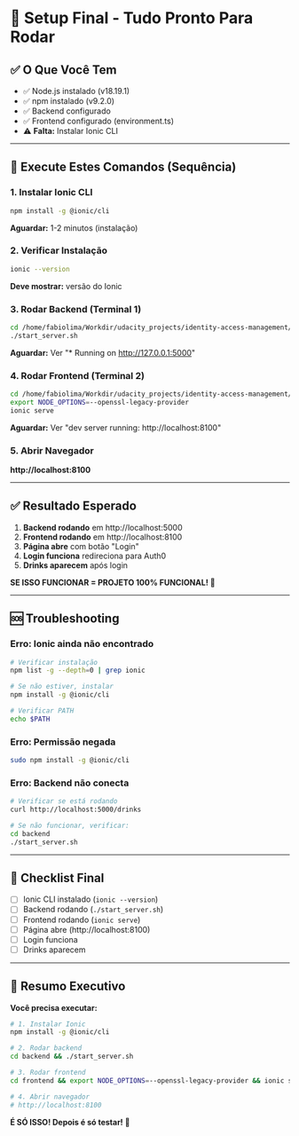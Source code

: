 # 🎯 Setup Final - Tudo Pronto Para Rodar

## ✅ O Que Você Tem

- ✅ Node.js instalado (v18.19.1)
- ✅ npm instalado (v9.2.0)
- ✅ Backend configurado
- ✅ Frontend configurado (environment.ts)
- ⚠️ **Falta:** Instalar Ionic CLI

---

## 🚀 Execute Estes Comandos (Sequência)

### 1. Instalar Ionic CLI

```bash
npm install -g @ionic/cli
```

**Aguardar:** 1-2 minutos (instalação)

### 2. Verificar Instalação

```bash
ionic --version
```

**Deve mostrar:** versão do Ionic

### 3. Rodar Backend (Terminal 1)

```bash
cd /home/fabiolima/Workdir/udacity_projects/identity-access-management/coffee-shop/backend
./start_server.sh
```

**Aguardar:** Ver "* Running on http://127.0.0.1:5000"

### 4. Rodar Frontend (Terminal 2)

```bash
cd /home/fabiolima/Workdir/udacity_projects/identity-access-management/coffee-shop/frontend
export NODE_OPTIONS=--openssl-legacy-provider
ionic serve
```

**Aguardar:** Ver "dev server running: http://localhost:8100"

### 5. Abrir Navegador

**http://localhost:8100**

---

## ✅ Resultado Esperado

1. **Backend rodando** em http://localhost:5000
2. **Frontend rodando** em http://localhost:8100
3. **Página abre** com botão "Login"
4. **Login funciona** redireciona para Auth0
5. **Drinks aparecem** após login

**SE ISSO FUNCIONAR = PROJETO 100% FUNCIONAL! 🎉**

---

## 🆘 Troubleshooting

### Erro: Ionic ainda não encontrado

```bash
# Verificar instalação
npm list -g --depth=0 | grep ionic

# Se não estiver, instalar
npm install -g @ionic/cli

# Verificar PATH
echo $PATH
```

### Erro: Permissão negada

```bash
sudo npm install -g @ionic/cli
```

### Erro: Backend não conecta

```bash
# Verificar se está rodando
curl http://localhost:5000/drinks

# Se não funcionar, verificar:
cd backend
./start_server.sh
```

---

## 📝 Checklist Final

- [ ] Ionic CLI instalado (`ionic --version`)
- [ ] Backend rodando (`./start_server.sh`)
- [ ] Frontend rodando (`ionic serve`)
- [ ] Página abre (http://localhost:8100)
- [ ] Login funciona
- [ ] Drinks aparecem

---

## 🎯 Resumo Executivo

**Você precisa executar:**

```bash
# 1. Instalar Ionic
npm install -g @ionic/cli

# 2. Rodar backend
cd backend && ./start_server.sh

# 3. Rodar frontend  
cd frontend && export NODE_OPTIONS=--openssl-legacy-provider && ionic serve

# 4. Abrir navegador
# http://localhost:8100
```

**É SÓ ISSO! Depois é só testar! 🚀**

